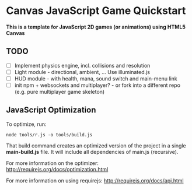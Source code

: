 # Canvas JavaScript Game Quickstart

**This is a template for JavaScript 2D games (or animations) using HTML5 Canvas**

## TODO
- [ ] Implement physics engine, incl. collisions and resolution
- [ ] Light module - directional, ambient, ... Use illuminated.js
- [ ] HUD module - with health, mana, sound switch and main-menu link
- [ ] init npm + websockets and multiplayer? - or fork into a different repo (e.g. pure multiplayer game skeleton)

## JavaScript Optimization
To optimize, run:

    node tools/r.js -o tools/build.js

That build command creates an optimized version of the project in a single
**main-build.js** file. It will include all dependencies of main.js (recursive).

For more information on the optimizer:
http://requirejs.org/docs/optimization.html

For more information on using requirejs:
http://requirejs.org/docs/api.html
